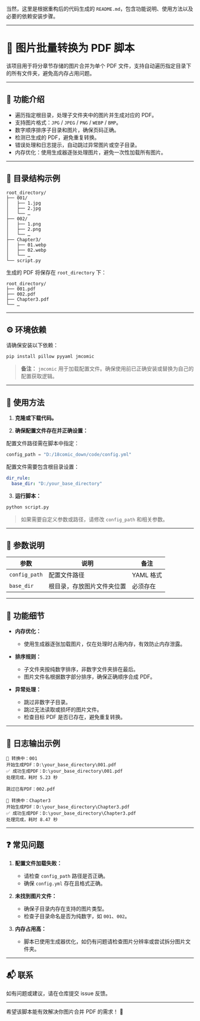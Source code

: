 当然，这里是根据重构后的代码生成的 `README.md`，包含功能说明、使用方法以及必要的依赖安装步骤。

---

# 📄 图片批量转换为 PDF 脚本

该项目用于将分章节存储的图片合并为单个 PDF 文件，支持自动遍历指定目录下的所有文件夹，避免高内存占用问题。

---

## 📌 功能介绍

* 遍历指定根目录，处理子文件夹中的图片并生成对应的 PDF。
* 支持图片格式：`JPG` / `JPEG` / `PNG` / `WEBP` / `BMP`。
* 数字顺序排序子目录和图片，确保页码正确。
* 检测已生成的 PDF，避免重复转换。
* 错误处理和日志提示，自动跳过异常图片或空子目录。
* 内存优化：使用生成器逐张处理图片，避免一次性加载所有图片。

---

## 📂 目录结构示例

```
root_directory/
├── 001/
│   ├── 1.jpg
│   ├── 2.jpg
│   └── …
├── 002/
│   ├── 1.png
│   ├── 2.png
│   └── …
├── Chapter3/
│   ├── 01.webp
│   ├── 02.webp
│   └── …
└── script.py
```

生成的 PDF 将保存在 `root_directory` 下：

```
root_directory/
├── 001.pdf
├── 002.pdf
├── Chapter3.pdf
└── …
```

---

## ⚙️ 环境依赖

请确保安装以下依赖：

```bash
pip install pillow pyyaml jmcomic
```

> **备注：** `jmcomic` 用于加载配置文件。确保使用前已正确安装或替换为自己的配置获取逻辑。

---

## 📄 使用方法

1. **克隆或下载代码。**

2. **确保配置文件存在并正确设置：**

配置文件路径需在脚本中指定：

```python
config_path = "D:/18comic_down/code/config.yml"
```

配置文件需要包含根目录设置：

```yaml
dir_rule:
  base_dir: "D:/your_base_directory"
```

3. **运行脚本：**

```bash
python script.py
```

> 如果需要自定义参数或路径，请修改 `config_path` 和相关参数。

---

## 🔧 参数说明

| 参数            | 说明            | 备注      |
| ------------- | ------------- | ------- |
| `config_path` | 配置文件路径        | YAML 格式 |
| `base_dir`    | 根目录，存放图片文件夹位置 | 必须存在    |

---

## 🚩 功能细节

* **内存优化：**

  * 使用生成器逐张加载图片，仅在处理时占用内存，有效防止内存泄露。
* **排序规则：**

  * 子文件夹按纯数字排序，非数字文件夹排在最后。
  * 图片文件名根据数字部分排序，确保正确顺序合成 PDF。
* **异常处理：**

  * 跳过非数字子目录。
  * 跳过无法读取或损坏的图片文件。
  * 检查目标 PDF 是否已存在，避免重复转换。

---

## 📑 日志输出示例

```
📄 转换中：001
开始生成PDF：D:\your_base_directory\001.pdf
✅ 成功生成PDF：D:\your_base_directory\001.pdf
处理完成，耗时 5.23 秒

跳过已有PDF：002.pdf

📄 转换中：Chapter3
开始生成PDF：D:\your_base_directory\Chapter3.pdf
✅ 成功生成PDF：D:\your_base_directory\Chapter3.pdf
处理完成，耗时 8.47 秒
```

---

## ❓ 常见问题

1. **配置文件加载失败：**

   * 请检查 `config_path` 路径是否正确。
   * 确保 `config.yml` 存在且格式正确。

2. **未找到图片文件：**

   * 确保子目录内存在支持的图片类型。
   * 检查子目录命名是否为纯数字，如 `001`、`002`。

3. **内存占用高：**

   * 脚本已使用生成器优化，如仍有问题请检查图片分辨率或尝试拆分图片文件夹。

---

## 📬 联系

如有问题或建议，请在仓库提交 issue 反馈。

---

希望该脚本能有效解决你图片合并 PDF 的需求！ 🚀
